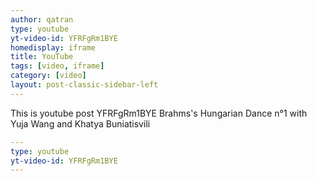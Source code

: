 ```yaml
---
author: qatran
type: youtube
yt-video-id: YFRFgRm1BYE
homedisplay: iframe
title: YouTube
tags: [video, iframe]
category: [video]
layout: post-classic-sidebar-left
---
```

This is youtube post YFRFgRm1BYE
Brahms's Hungarian Dance n°1 with Yuja Wang and Khatya Buniatisvili
 
```yml
---
type: youtube
yt-video-id: YFRFgRm1BYE
---
```